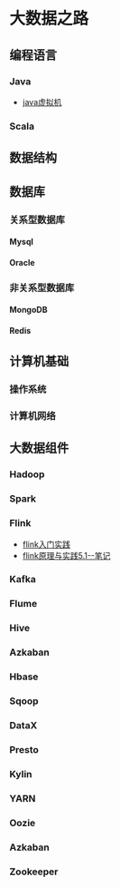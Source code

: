 # 大数据之路
## 编程语言
### Java
- [java虚拟机](./java/JVM虚拟机.md) 
### Scala

## 数据结构

## 数据库
### 关系型数据库
#### Mysql
#### Oracle

### 非关系型数据库
#### MongoDB
#### Redis

## 计算机基础
### 操作系统
### 计算机网络

## 大数据组件
### Hadoop
### Spark
### Flink

- [flink入门实践](./bigdata/flink入门实践.md)
- [flink原理与实践5.1--笔记](./bigdata/flink原理与实践5.1--笔记.md)

### Kafka
### Flume
### Hive
### Azkaban
### Hbase
### Sqoop
### DataX
### Presto
### Kylin
### YARN
### Oozie
### Azkaban
### Zookeeper
